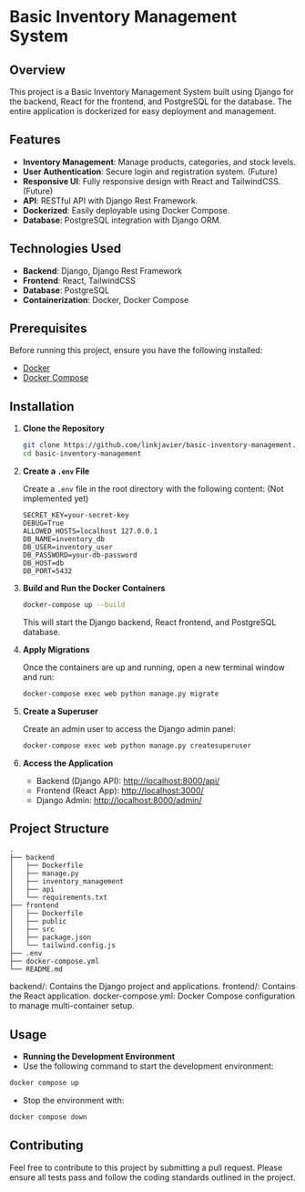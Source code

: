 # Basic Inventory Management System


## Overview

This project is a Basic Inventory Management System built using Django for the backend, React for the frontend, and PostgreSQL for the database. The entire application is dockerized for easy deployment and management.

## Features

- **Inventory Management**: Manage products, categories, and stock levels.
- **User Authentication**: Secure login and registration system. (Future)
- **Responsive UI**: Fully responsive design with React and TailwindCSS. (Future)
- **API**: RESTful API with Django Rest Framework.
- **Dockerized**: Easily deployable using Docker Compose.
- **Database**: PostgreSQL integration with Django ORM.

## Technologies Used

- **Backend**: Django, Django Rest Framework
- **Frontend**: React, TailwindCSS
- **Database**: PostgreSQL
- **Containerization**: Docker, Docker Compose

## Prerequisites

Before running this project, ensure you have the following installed:

- [Docker](https://docs.docker.com/get-docker/)
- [Docker Compose](https://docs.docker.com/compose/install/)

## Installation

1. **Clone the Repository**

    ```bash
    git clone https://github.com/linkjavier/basic-inventory-management.git
    cd basic-inventory-management
    ```

2. **Create a `.env` File**

    Create a `.env` file in the root directory with the following content: (Not implemented yet)

    ```env
    SECRET_KEY=your-secret-key
    DEBUG=True
    ALLOWED_HOSTS=localhost 127.0.0.1
    DB_NAME=inventory_db
    DB_USER=inventory_user
    DB_PASSWORD=your-db-password
    DB_HOST=db
    DB_PORT=5432
    ```

3. **Build and Run the Docker Containers**

    ```bash
    docker-compose up --build
    ```

    This will start the Django backend, React frontend, and PostgreSQL database.

4. **Apply Migrations**

    Once the containers are up and running, open a new terminal window and run:

    ```bash
    docker-compose exec web python manage.py migrate
    ```

5. **Create a Superuser**

    Create an admin user to access the Django admin panel:

    ```bash
    docker-compose exec web python manage.py createsuperuser
    ```

6. **Access the Application**

    - Backend (Django API): [http://localhost:8000/api/](http://localhost:8000/api/)
    - Frontend (React App): [http://localhost:3000/](http://localhost:3000/)
    - Django Admin: [http://localhost:8000/admin/](http://localhost:8000/admin/)

## Project Structure

```plaintext
.
├── backend
│   ├── Dockerfile
│   ├── manage.py
│   ├── inventory_management
│   ├── api
│   └── requirements.txt
├── frontend
│   ├── Dockerfile
│   ├── public
│   ├── src
│   ├── package.json
│   └── tailwind.config.js
├── .env
├── docker-compose.yml
└── README.md
```

backend/: Contains the Django project and applications.
frontend/: Contains the React application.
docker-compose.yml: Docker Compose configuration to manage multi-container setup.

## Usage

- **Running the Development Environment**
- Use the following command to start the development environment:
```bash
docker compose up
```

- Stop the environment with:
```bash
docker compose down
```

## Contributing

Feel free to contribute to this project by submitting a pull request. Please ensure all tests pass and follow the coding standards outlined in the project.
